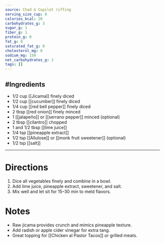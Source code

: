 ```yaml
---
source: Chad & Copilot riffing
serving_size_cup: 0
calories_kcal: 20
carbohydrates_g: 3
sugar_g: 1
fiber_g: 1
protein_g: 0
fat_g: 0
saturated_fat_g: 0
cholesterol_mg: 0
sodium_mg: 150
net_carbohydrates_g: 2
tags: []
---
```

#Ingredients
---
- 1/2 cup [[Jicama]] finely diced  
- 1/2 cup [[cucumber]] finely diced  
- 1/4 cup [[red bell pepper]] finely diced  
- 2 tbsp [[red onion]] finely minced  
- 1 [[jalapeño]] or [[serrano pepper]] minced (optional)  
- 2 tbsp [[cilantro]] chopped  
- 1 and 1/2 tbsp [[lime juice]]  
- 1/4 tsp [[pineapple extract]]  
- 1/2 tsp [[Allulose]] or [[monk fruit sweetener]] (optional)  
- 1/2 tsp [[salt]]  
---

# Directions
1. Dice all vegetables finely and combine in a bowl.  
2. Add lime juice, pineapple extract, sweetener, and salt.  
3. Mix well and let sit for 15–30 min to meld flavors.  

# Notes
- Raw jicama provides crunch and mimics pineapple texture.  
- Add radish or apple cider vinegar for extra tang.  
- Great topping for [[Chicken al Pastor Tacos]] or grilled meats.